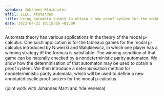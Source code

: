 ```yaml
---
speaker: Johannes Kloibhofer
affil: ILLC, Amsterdam
title: Using automata theory to obtain a new proof system for the modal µ-calculus
date: 2023-04-21 10:15:00 +02:00
---
```

Automata theory has various applications in the theory of the modal µ-calculus.
One such application is for the tableaux games for the modal µ-calculus introduced by Niwinski and Walukiewicz,
in which one player has a winning strategy iff the formula is satisfiable.
The winning condition of that game can be naturally checked by a nondeterministic parity automaton.
We show how the determinisation of that automaton may be used to obtain a proof system.
We then introduce a determinisation method for nondeterministic parity automata,
which will be used to define a new annotated cyclic proof system for the modal µ-calculus.
 
(joint work with Johannes Marti and Yde Venema)